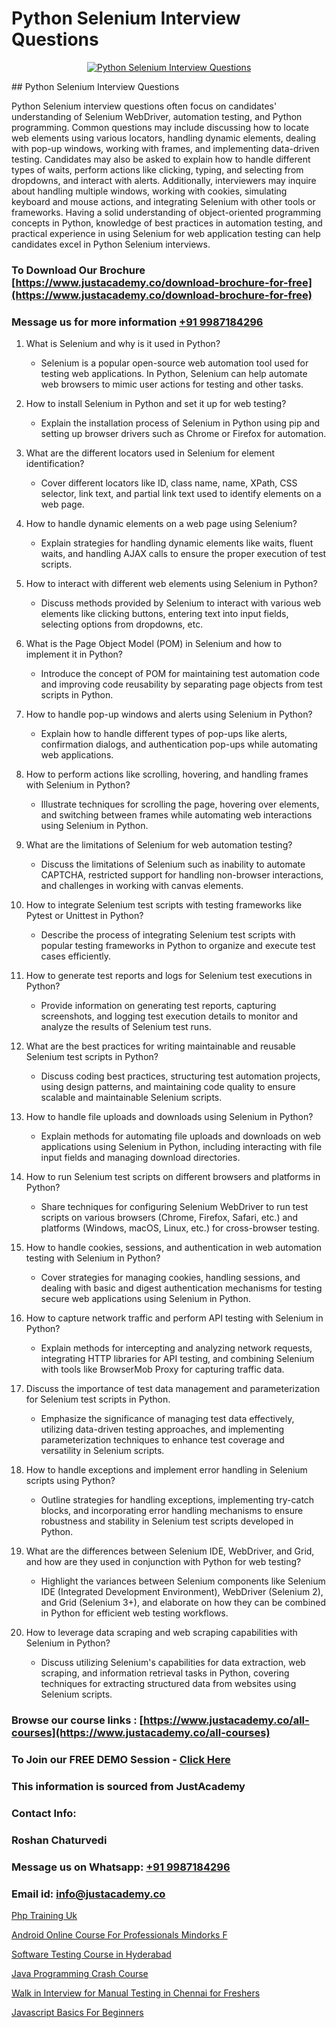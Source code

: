 # Python Selenium Interview Questions

<p align="center">
  <a href="https://justacademy.co/program-detail/software-testing">
    <img src="https://justacademy.co/storage2/program_images/1704700438.webp" alt="Python Selenium Interview Questions">
  </a>
</p>
## Python Selenium Interview Questions

Python Selenium interview questions often focus on candidates' understanding of Selenium WebDriver, automation testing, and Python programming. Common questions may include discussing how to locate web elements using various locators, handling dynamic elements, dealing with pop-up windows, working with frames, and implementing data-driven testing. Candidates may also be asked to explain how to handle different types of waits, perform actions like clicking, typing, and selecting from dropdowns, and interact with alerts. Additionally, interviewers may inquire about handling multiple windows, working with cookies, simulating keyboard and mouse actions, and integrating Selenium with other tools or frameworks. Having a solid understanding of object-oriented programming concepts in Python, knowledge of best practices in automation testing, and practical experience in using Selenium for web application testing can help candidates excel in Python Selenium interviews.
### To Download Our Brochure [https://www.justacademy.co/download-brochure-for-free](https://www.justacademy.co/download-brochure-for-free)
### Message us for more information [+91 9987184296](https://api.whatsapp.com/send?phone=919987184296)
1) What is Selenium and why is it used in Python?
   - Selenium is a popular open-source web automation tool used for testing web applications. In Python, Selenium can help automate web browsers to mimic user actions for testing and other tasks.

2) How to install Selenium in Python and set it up for web testing?
   - Explain the installation process of Selenium in Python using pip and setting up browser drivers such as Chrome or Firefox for automation.

3) What are the different locators used in Selenium for element identification?
   - Cover different locators like ID, class name, name, XPath, CSS selector, link text, and partial link text used to identify elements on a web page.

4) How to handle dynamic elements on a web page using Selenium?
   - Explain strategies for handling dynamic elements like waits, fluent waits, and handling AJAX calls to ensure the proper execution of test scripts.

5) How to interact with different web elements using Selenium in Python?
   - Discuss methods provided by Selenium to interact with various web elements like clicking buttons, entering text into input fields, selecting options from dropdowns, etc.

6) What is the Page Object Model (POM) in Selenium and how to implement it in Python?
   - Introduce the concept of POM for maintaining test automation code and improving code reusability by separating page objects from test scripts in Python.

7) How to handle pop-up windows and alerts using Selenium in Python?
   - Explain how to handle different types of pop-ups like alerts, confirmation dialogs, and authentication pop-ups while automating web applications.

8) How to perform actions like scrolling, hovering, and handling frames with Selenium in Python?
   - Illustrate techniques for scrolling the page, hovering over elements, and switching between frames while automating web interactions using Selenium in Python.

9) What are the limitations of Selenium for web automation testing?
   - Discuss the limitations of Selenium such as inability to automate CAPTCHA, restricted support for handling non-browser interactions, and challenges in working with canvas elements.

10) How to integrate Selenium test scripts with testing frameworks like Pytest or Unittest in Python?
    - Describe the process of integrating Selenium test scripts with popular testing frameworks in Python to organize and execute test cases efficiently.

11) How to generate test reports and logs for Selenium test executions in Python?
    - Provide information on generating test reports, capturing screenshots, and logging test execution details to monitor and analyze the results of Selenium test runs.

12) What are the best practices for writing maintainable and reusable Selenium test scripts in Python?
    - Discuss coding best practices, structuring test automation projects, using design patterns, and maintaining code quality to ensure scalable and maintainable Selenium scripts.

13) How to handle file uploads and downloads using Selenium in Python?
    - Explain methods for automating file uploads and downloads on web applications using Selenium in Python, including interacting with file input fields and managing download directories.

14) How to run Selenium test scripts on different browsers and platforms in Python?
    - Share techniques for configuring Selenium WebDriver to run test scripts on various browsers (Chrome, Firefox, Safari, etc.) and platforms (Windows, macOS, Linux, etc.) for cross-browser testing.

15) How to handle cookies, sessions, and authentication in web automation testing with Selenium in Python?
    - Cover strategies for managing cookies, handling sessions, and dealing with basic and digest authentication mechanisms for testing secure web applications using Selenium in Python.

16) How to capture network traffic and perform API testing with Selenium in Python?
    - Explain methods for intercepting and analyzing network requests, integrating HTTP libraries for API testing, and combining Selenium with tools like BrowserMob Proxy for capturing traffic data.

17) Discuss the importance of test data management and parameterization for Selenium test scripts in Python.
    - Emphasize the significance of managing test data effectively, utilizing data-driven testing approaches, and implementing parameterization techniques to enhance test coverage and versatility in Selenium scripts.

18) How to handle exceptions and implement error handling in Selenium scripts using Python?
    - Outline strategies for handling exceptions, implementing try-catch blocks, and incorporating error handling mechanisms to ensure robustness and stability in Selenium test scripts developed in Python.

19) What are the differences between Selenium IDE, WebDriver, and Grid, and how are they used in conjunction with Python for web testing?
    - Highlight the variances between Selenium components like Selenium IDE (Integrated Development Environment), WebDriver (Selenium 2), and Grid (Selenium 3+), and elaborate on how they can be combined in Python for efficient web testing workflows.

20) How to leverage data scraping and web scraping capabilities with Selenium in Python?
    - Discuss utilizing Selenium's capabilities for data extraction, web scraping, and information retrieval tasks in Python, covering techniques for extracting structured data from websites using Selenium scripts.

### Browse our course links : [https://www.justacademy.co/all-courses](https://www.justacademy.co/all-courses) 
### To Join our FREE DEMO Session - [Click Here](https://www.justacademy.co/register-for-course-demo)


### This information is sourced from JustAcademy
### Contact Info:
### Roshan Chaturvedi
### Message us on Whatsapp: [+91 9987184296](https://api.whatsapp.com/send?phone=919987184296)
### Email id: [info@justacademy.co](mailto:info@justacademy.co)
                
[Php Training Uk](https://www.linkedin.com/pulse/php-training-uk-justacademy-cupertino-zfhcc?trackingId=4giy69EvcEAkQMCA3IuaVg%3D%3D&lipi=urn%3Ali%3Apage%3Ad_flagship3_company_admin%3BNP%2FlhOodSumKT6PSkBvdbw%3D%3D)

[Android Online Course For Professionals Mindorks F](https://www.linkedin.com/pulse/android-online-course-professionals-mindorks-f-zdmzc/)

[Software Testing Course in Hyderabad](https://medium.com/@kamblerajas684/software-testing-course-in-hyderabad-9f7e795934c1)

[Java Programming Crash Course](https://medium.com/@shivamja27/java-programming-crash-course-300003a82880)

[Walk in Interview for Manual Testing in Chennai for Freshers](https://justacademyin.github.io/justacademy/walk-in-interview-for-manual-testing-in-chennai-for-freshers)

[Javascript Basics For Beginners](https://justacademyin.github.io/justacademy/javascript-basics-for-beginners)


